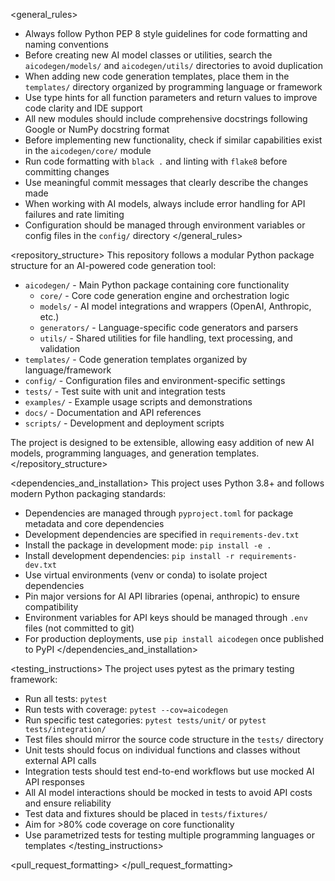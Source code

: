 <general_rules>
- Always follow Python PEP 8 style guidelines for code formatting and naming conventions
- Before creating new AI model classes or utilities, search the `aicodegen/models/` and `aicodegen/utils/` directories to avoid duplication
- When adding new code generation templates, place them in the `templates/` directory organized by programming language or framework
- Use type hints for all function parameters and return values to improve code clarity and IDE support
- All new modules should include comprehensive docstrings following Google or NumPy docstring format
- Before implementing new functionality, check if similar capabilities exist in the `aicodegen/core/` module
- Run code formatting with `black .` and linting with `flake8` before committing changes
- Use meaningful commit messages that clearly describe the changes made
- When working with AI models, always include error handling for API failures and rate limiting
- Configuration should be managed through environment variables or config files in the `config/` directory
</general_rules>

<repository_structure>
This repository follows a modular Python package structure for an AI-powered code generation tool:

- `aicodegen/` - Main Python package containing core functionality
  - `core/` - Core code generation engine and orchestration logic
  - `models/` - AI model integrations and wrappers (OpenAI, Anthropic, etc.)
  - `generators/` - Language-specific code generators and parsers
  - `utils/` - Shared utilities for file handling, text processing, and validation
- `templates/` - Code generation templates organized by language/framework
- `config/` - Configuration files and environment-specific settings
- `tests/` - Test suite with unit and integration tests
- `examples/` - Example usage scripts and demonstrations
- `docs/` - Documentation and API references
- `scripts/` - Development and deployment scripts

The project is designed to be extensible, allowing easy addition of new AI models, programming languages, and generation templates.
</repository_structure>

<dependencies_and_installation>
This project uses Python 3.8+ and follows modern Python packaging standards:

- Dependencies are managed through `pyproject.toml` for package metadata and core dependencies
- Development dependencies are specified in `requirements-dev.txt`
- Install the package in development mode: `pip install -e .`
- Install development dependencies: `pip install -r requirements-dev.txt`
- Use virtual environments (venv or conda) to isolate project dependencies
- Pin major versions for AI API libraries (openai, anthropic) to ensure compatibility
- Environment variables for API keys should be managed through `.env` files (not committed to git)
- For production deployments, use `pip install aicodegen` once published to PyPI
</dependencies_and_installation>

<testing_instructions>
The project uses pytest as the primary testing framework:

- Run all tests: `pytest`
- Run tests with coverage: `pytest --cov=aicodegen`
- Run specific test categories: `pytest tests/unit/` or `pytest tests/integration/`
- Test files should mirror the source code structure in the `tests/` directory
- Unit tests should focus on individual functions and classes without external API calls
- Integration tests should test end-to-end workflows but use mocked AI API responses
- All AI model interactions should be mocked in tests to avoid API costs and ensure reliability
- Test data and fixtures should be placed in `tests/fixtures/`
- Aim for >80% code coverage on core functionality
- Use parametrized tests for testing multiple programming languages or templates
</testing_instructions>

<pull_request_formatting>
</pull_request_formatting>
